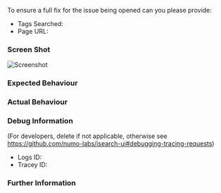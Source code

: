 To ensure a full fix for the issue being opened can you please provide:

- Tags Searched:
- Page URL:

### Screen Shot

![Screenshot](http://image.url)

### Expected Behaviour

### Actual Behaviour

### Debug Information
(For developers, delete if not applicable, otherwise see https://github.com/numo-labs/isearch-ui#debugging-tracing-requests)

- Logs ID: 
- Tracey ID: 

### Further Information
